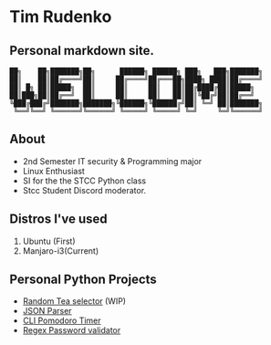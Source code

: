 # Tim Rudenko
## Personal markdown site.
```
██╗    ██╗███████╗██╗      ██████╗ ██████╗ ███╗   ███╗███████╗
██║    ██║██╔════╝██║     ██╔════╝██╔═══██╗████╗ ████║██╔════╝
██║ █╗ ██║█████╗  ██║     ██║     ██║   ██║██╔████╔██║█████╗  
██║███╗██║██╔══╝  ██║     ██║     ██║   ██║██║╚██╔╝██║██╔══╝  
╚███╔███╔╝███████╗███████╗╚██████╗╚██████╔╝██║ ╚═╝ ██║███████╗
 ╚══╝╚══╝ ╚══════╝╚══════╝ ╚═════╝ ╚═════╝ ╚═╝     ╚═╝╚══════╝
```

## About
- 2nd Semester IT security & Programming major 
- Linux Enthusiast
- SI for the the STCC Python class 
- Stcc Student Discord moderator.

## Distros I've used 
1. Ubuntu (First)
2. Manjaro-i3(Current)

## Personal Python Projects
- [Random Tea selector](https://github.com/TRudenko22/CTT) (WIP)
- [JSON Parser](https://github.com/TRudenko22/whySQL)
- [CLI Pomodoro Timer](https://github.com/TRudenko22/Doro)
- [Regex Password validator](https://github.com/TRudenko22/passValidate)
